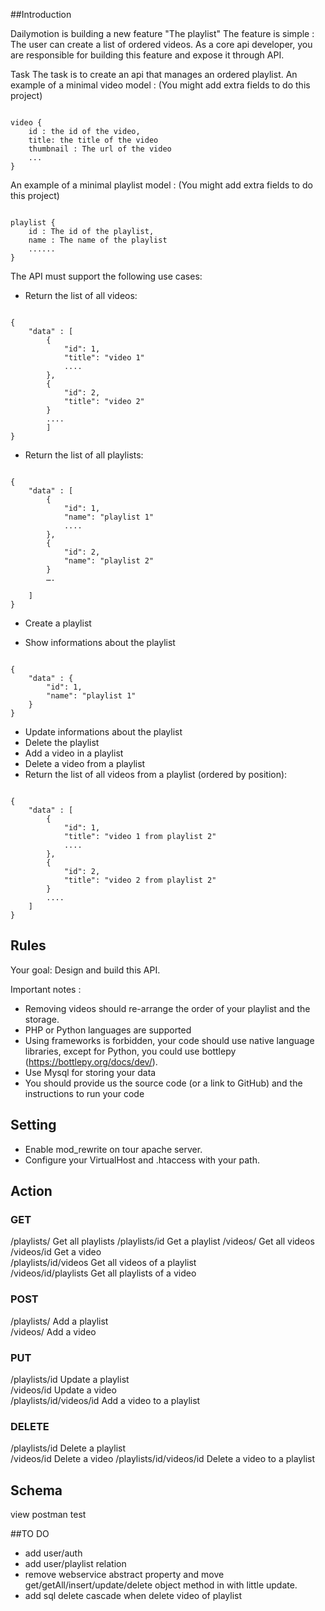 
##Introduction

Dailymotion is building a new feature "The playlist"
The feature is simple : The user can create a list of ordered videos.
As a core api developer, you are responsible for building this feature and expose it through API.

Task
The task is to create an api that manages an ordered playlist.
An example of a minimal video model : (You might add extra fields to do this project)

<pre><code>
video {
    id : the id of the video,
    title: the title of the video
    thumbnail : The url of the video
    ...
}
</code></pre>

An example of a minimal playlist model : (You might add extra fields to do this project)

<pre><code>
playlist {
    id : The id of the playlist,
    name : The name of the playlist
    ......
}
</code></pre>

The API must support the following use cases:

- Return the list of all videos:

<pre><code>
{
    "data" : [
        {
            "id": 1,
            "title": "video 1"
            ....
        },
        {
            "id": 2,
            "title": "video 2"
        }
        ....
        ]
}
</code></pre>

- Return the list of all playlists:

<pre><code>
{
    "data" : [
        {
            "id": 1,
            "name": "playlist 1"
            ....
        },
        {
            "id": 2,
            "name": "playlist 2"
        }
        ….

    ]
}
</code></pre>

- Create a playlist

- Show informations about the playlist

<pre><code>
{
    "data" : {
        "id": 1,
        "name": "playlist 1"
    }
}
</code></pre>

- Update informations about the playlist
- Delete the playlist
- Add a video in a playlist
- Delete a video from a playlist
- Return the list of all videos from a playlist (ordered by position):

<pre><code>
{
    "data" : [
        {
            "id": 1,
            "title": "video 1 from playlist 2"
            ....
        },
        {
            "id": 2,
            "title": "video 2 from playlist 2"
        }
        ....
    ]
}
</code></pre>

## Rules

Your goal: Design and build this API.

Important notes :
- Removing videos should re-arrange the order of your playlist and the storage.
- PHP or Python languages are supported
- Using frameworks is forbidden, your code should use native language libraries, except for Python, you could use bottlepy (https://bottlepy.org/docs/dev/).
- Use Mysql for storing your data
- You should provide us the source code (or a link to GitHub) and the instructions to run your code

## Setting

- Enable mod_rewrite on tour apache server.
- Configure your VirtualHost and .htaccess with your path.

## Action

### GET

/playlists/                    Get all playlists
/playlists/id                  Get a playlist 
/videos/                       Get all videos
/videos/id                     Get a video          
/playlists/id/videos           Get all videos of a playlist            
/videos/id/playlists           Get all playlists of a video     

### POST

/playlists/                    Add a playlist    
/videos/                       Add a video   

### PUT

/playlists/id                  Update a playlist    
/videos/id                     Update a video   
/playlists/id/videos/id        Add a video to a playlist  
  
### DELETE

/playlists/id                  Delete a playlist    
/videos/id                     Delete a video
/playlists/id/videos/id        Delete a video to a playlist 

## Schema

view postman test 

##TO DO
- add user/auth
- add user/playlist relation
- remove webservice abstract property and move get/getAll/insert/update/delete object method in with little update.
- add sql delete cascade when delete video of playlist


